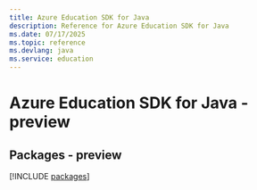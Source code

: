 ```yaml
---
title: Azure Education SDK for Java
description: Reference for Azure Education SDK for Java
ms.date: 07/17/2025
ms.topic: reference
ms.devlang: java
ms.service: education
---
```

# Azure Education SDK for Java - preview
## Packages - preview
[!INCLUDE [packages](education-index.md)]